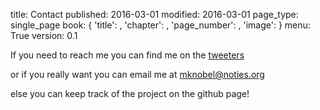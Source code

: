 title: Contact
published: 2016-03-01
modified: 2016-03-01
page_type: single_page
book: { 'title': , 'chapter': , 'page_number': , 'image': }
menu: True
version: 0.1

If you need to reach me you can find me on the [tweeters](https://twitter.com/chipperdoodles)

or if you really want you can email me at [mknobel@noties.org](mknobel@noties.org)

else you can keep track of the project on the github page!
